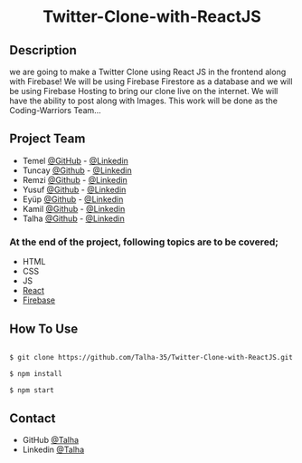 
<h1 align="center">Twitter-Clone-with-ReactJS</h1>

## Description

we are going to make a Twitter Clone using React JS in the frontend along with Firebase!
We will be using Firebase Firestore as a database and we will be using Firebase Hosting to bring our clone live on the internet. We will have the ability to post along with Images. 
This work will be done as the Coding-Warriors Team...


## Project Team

- Temel [@GitHub](https://github.com/temelkarabacak) - [@Linkedin](https://www.linkedin.com/in/temelkarabacak/)
- Tuncay [@Github](https://github.com/E2295-Tuncay) - [@Linkedin](https://www.linkedin.com/in/tuncay-erman/)
- Remzi [@Github](https://github.com/Remzika) - [@Linkedin](https://www.linkedin.com/in/r-k-84b40b200)
- Yusuf [@Github](https://github.com/ysfoz) - [@Linkedin](https://www.linkedin.com/in/yusuf-%C3%B6zt%C3%BCrk-23617b1b7/)
- Eyüp [@Github](https://github.com/ergunsahe) - [@Linkedin](https://www.linkedin.com/in/ey%C3%BCp-ergunsah-0328581b4/)
- Kamil [@Github](https://github.com/KamilCetiner) - [@Linkedin](https://www.linkedin.com/in/kamil-%C3%A7etiner-b09a601ab/)
- Talha [@Github](https://github.com/Talha-35) - [@Linkedin](https://www.linkedin.com/in/talha-%C3%BClk%C3%BCmen-4854391b8/)


### At the end of the project, following topics are to be covered;

- HTML
- CSS
- JS
- [React](https://reactjs.org/)
- [Firebase](https://firebase.google.com/)



## How To Use

```bash

$ git clone https://github.com/Talha-35/Twitter-Clone-with-ReactJS.git

$ npm install

$ npm start

```

## Contact

- GitHub [@Talha](https://github.com/Talha-35)
- Linkedin [@Talha](https://www.linkedin.com/in/talha-%C3%BClk%C3%BCmen-4854391b8/)

